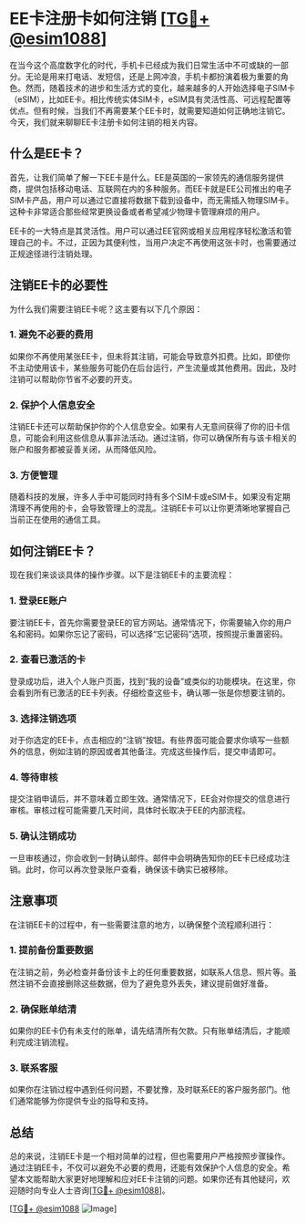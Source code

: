 # EE卡注册卡如何注销 [[TG💪+ @esim1088](https://t.me/s/esim1088)]

在当今这个高度数字化的时代，手机卡已经成为我们日常生活中不可或缺的一部分。无论是用来打电话、发短信，还是上网冲浪，手机卡都扮演着极为重要的角色。然而，随着技术的进步和生活方式的变化，越来越多的人开始选择电子SIM卡（eSIM），比如EE卡。相比传统实体SIM卡，eSIM具有灵活性高、可远程配置等优点。但有时候，当我们不再需要某个EE卡时，就需要知道如何正确地注销它。今天，我们就来聊聊EE卡注册卡如何注销的相关内容。

## 什么是EE卡？

首先，让我们简单了解一下EE卡是什么。EE是英国的一家领先的通信服务提供商，提供包括移动电话、互联网在内的多种服务。而EE卡就是EE公司推出的电子SIM卡产品，用户可以通过它直接将数据下载到设备中，而无需插入物理SIM卡。这种卡非常适合那些经常更换设备或者希望减少物理卡管理麻烦的用户。

EE卡的一大特点是其灵活性。用户可以通过EE官网或相关应用程序轻松激活和管理自己的卡。不过，正因为其便利性，当用户决定不再使用这张卡时，也需要通过正规途径进行注销处理。

## 注销EE卡的必要性

为什么我们需要注销EE卡呢？这主要有以下几个原因：

### 1. **避免不必要的费用**
如果你不再使用某张EE卡，但未将其注销，可能会导致意外扣费。比如，即使你不主动使用该卡，某些服务可能仍在后台运行，产生流量或其他费用。因此，及时注销可以帮助你节省不必要的开支。

### 2. **保护个人信息安全**
注销EE卡还可以帮助保护你的个人信息安全。如果有人无意间获得了你的旧卡信息，可能会利用这些信息从事非法活动。通过注销，你可以确保所有与该卡相关的账户和服务都被妥善关闭，从而降低风险。

### 3. **方便管理**
随着科技的发展，许多人手中可能同时持有多个SIM卡或eSIM卡。如果没有定期清理不再使用的卡，会导致管理上的混乱。注销EE卡可以让你更清晰地掌握自己当前正在使用的通信工具。

## 如何注销EE卡？

现在我们来谈谈具体的操作步骤。以下是注销EE卡的主要流程：

### 1. 登录EE账户
要注销EE卡，首先你需要登录EE的官方网站。通常情况下，你需要输入你的用户名和密码。如果你忘记了密码，可以选择“忘记密码”选项，按照提示重置密码。

### 2. 查看已激活的卡
登录成功后，进入个人账户页面，找到“我的设备”或类似的功能模块。在这里，你会看到所有已激活的EE卡列表。仔细检查这些卡，确认哪一张是你想要注销的。

### 3. 选择注销选项
对于你选定的EE卡，点击相应的“注销”按钮。有些界面可能会要求你填写一些额外的信息，例如注销的原因或者其他备注。完成这些操作后，提交申请即可。

### 4. 等待审核
提交注销申请后，并不意味着立即生效。通常情况下，EE会对你提交的信息进行审核。审核过程可能需要几天时间，具体时长取决于EE的内部流程。

### 5. 确认注销成功
一旦审核通过，你会收到一封确认邮件。邮件中会明确告知你的EE卡已经成功注销。此时，你可以再次登录账户查看，确保该卡确实已被移除。

## 注意事项

在注销EE卡的过程中，有一些需要注意的地方，以确保整个流程顺利进行：

### 1. 提前备份重要数据
在注销之前，务必检查并备份该卡上的任何重要数据，如联系人信息、照片等。虽然注销不会直接删除这些数据，但为了避免意外丢失，建议提前做好准备。

### 2. 确保账单结清
如果你的EE卡仍有未支付的账单，请先结清所有欠款。只有账单结清后，才能顺利完成注销流程。

### 3. 联系客服
如果你在注销过程中遇到任何问题，不要犹豫，及时联系EE的客户服务部门。他们通常能够为你提供专业的指导和支持。

## 总结

总的来说，注销EE卡是一个相对简单的过程，但也需要用户严格按照步骤操作。通过注销EE卡，不仅可以避免不必要的费用，还能有效保护个人信息的安全。希望本文能帮助大家更好地理解和应对EE卡注销的问题。如果你还有其他疑问，欢迎随时向专业人士咨询[[TG💪+ @esim1088](https://t.me/s/esim1088)]。

[[TG💪+ @esim1088](https://t.me/s/esim1088) ![Image](https://i.postimg.cc/4NQfJmqS/Snipaste-2025-05-13-00-14-12.png)]